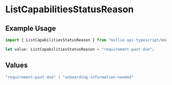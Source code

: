 # ListCapabilitiesStatusReason

## Example Usage

```typescript
import { ListCapabilitiesStatusReason } from "mollie-api-typescript/models/operations";

let value: ListCapabilitiesStatusReason = "requirement-past-due";
```

## Values

```typescript
"requirement-past-due" | "onboarding-information-needed"
```